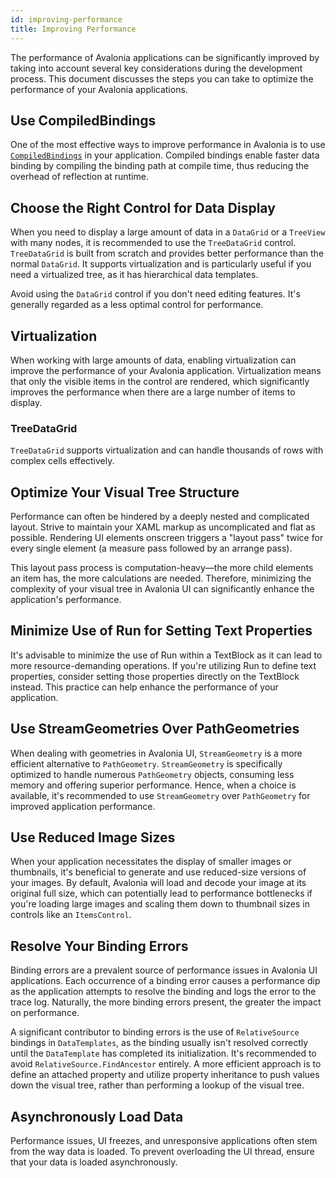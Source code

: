```yaml
---
id: improving-performance
title: Improving Performance
---
```


The performance of Avalonia applications can be significantly improved by taking into account several key considerations during the development process. This document discusses the steps you can take to optimize the performance of your Avalonia applications.


## Use CompiledBindings

One of the most effective ways to improve performance in Avalonia is to use [`CompiledBindings`](../../basics/data/data-binding/compiled-bindings) in your application. Compiled bindings enable faster data binding by compiling the binding path at compile time, thus reducing the overhead of reflection at runtime. 

## Choose the Right Control for Data Display

​​When you need to display a large amount of data in a `DataGrid` or a `TreeView` with many nodes, it is recommended to use the `TreeDataGrid` control. `TreeDataGrid` is built from scratch and provides better performance than the normal `DataGrid`. It supports virtualization and is particularly useful if you need a virtualized tree, as it has hierarchical data templates​.

Avoid using the `DataGrid` control if you don't need editing features. It's generally regarded as a less optimal control for performance​​.

## Virtualization

When working with large amounts of data, enabling virtualization can improve the performance of your Avalonia application. Virtualization means that only the visible items in the control are rendered, which significantly improves the performance when there are a large number of items to display.

### TreeDataGrid
`TreeDataGrid` supports virtualization and can handle thousands of rows with complex cells effectively​​.

## Optimize Your Visual Tree Structure

Performance can often be hindered by a deeply nested and complicated layout. Strive to maintain your XAML markup as uncomplicated and flat as possible. Rendering UI elements onscreen triggers a "layout pass" twice for every single element (a measure pass followed by an arrange pass). 

This layout pass process is computation-heavy—the more child elements an item has, the more calculations are needed. Therefore, minimizing the complexity of your visual tree in Avalonia UI can significantly enhance the application's performance.

## Minimize Use of Run for Setting Text Properties

It's advisable to minimize the use of Run within a TextBlock as it can lead to more resource-demanding operations. If you're utilizing Run to define text properties, consider setting those properties directly on the TextBlock instead. This practice can help enhance the performance of your application.

## Use StreamGeometries Over PathGeometries

When dealing with geometries in Avalonia UI, `StreamGeometry` is a more efficient alternative to `PathGeometry`. `StreamGeometry` is specifically optimized to handle numerous `PathGeometry` objects, consuming less memory and offering superior performance. Hence, when a choice is available, it's recommended to use `StreamGeometry` over `PathGeometry` for improved application performance.

## Use Reduced Image Sizes

When your application necessitates the display of smaller images or thumbnails, it's beneficial to generate and use reduced-size versions of your images. By default, Avalonia will load and decode your image at its original full size, which can potentially lead to performance bottlenecks if you're loading large images and scaling them down to thumbnail sizes in controls like an `ItemsControl`.

## Resolve Your Binding Errors 

Binding errors are a prevalent source of performance issues in Avalonia UI applications. Each occurrence of a binding error causes a performance dip as the application attempts to resolve the binding and logs the error to the trace log. Naturally, the more binding errors present, the greater the impact on performance. 

A significant contributor to binding errors is the use of `RelativeSource` bindings in `DataTemplates`, as the binding usually isn't resolved correctly until the `DataTemplate` has completed its initialization. It's recommended to avoid `RelativeSource.FindAncestor` entirely. A more efficient approach is to define an attached property and utilize property inheritance to push values down the visual tree, rather than performing a lookup of the visual tree.

## Asynchronously Load Data 

Performance issues, UI freezes, and unresponsive applications often stem from the way data is loaded. To prevent overloading the UI thread, ensure that your data is loaded asynchronously. 































